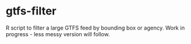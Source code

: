 # gtfs-filter
R script to filter a large GTFS feed by bounding box or agency. Work in progress - less messy version will follow.
